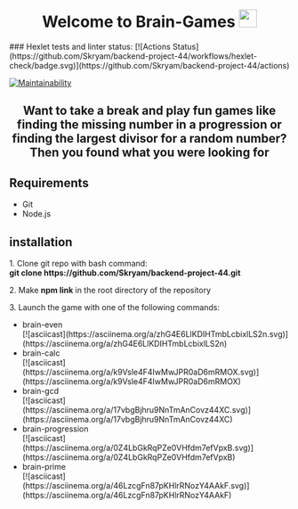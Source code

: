 <head>
<h1 align="center">Welcome to Brain-Games <img src="https://github.com/blackcater/blackcater/raw/main/images/Hi.gif" height="32"/></h1>
### Hexlet tests and linter status:
[![Actions Status](https://github.com/Skryam/backend-project-44/workflows/hexlet-check/badge.svg)](https://github.com/Skryam/backend-project-44/actions)

[![Maintainability](https://api.codeclimate.com/v1/badges/a9c5e1217c8e3509ef09/maintainability)](https://codeclimate.com/github/Skryam/backend-project-44/maintainability)

<h2 align="center">Want to take a break and play fun games like finding the missing number in a progression or finding the largest divisor for a random number?<br>Then you found what you were looking for</h2>
</head>
<body>
 <h2 aling="left">Requirements</h2>
   <ul>
     <li>Git</li>
     <li>Node.js</li>
   </ul>

<h2 aling="left">installation</h2>
<p>1. Clone git repo with bash command:<br><strong>git clone https://github.com/Skryam/backend-project-44.git</strong></p>
<p>2. Make <strong>npm link</strong> in the root directory of the repository</p>
<p>3. Launch the game with one of the following commands:</p>
   <ul>
     <li>brain-even<br>[![asciicast](https://asciinema.org/a/zhG4E6LlKDIHTmbLcbixlLS2n.svg)](https://asciinema.org/a/zhG4E6LlKDIHTmbLcbixlLS2n)</li>
     <li>brain-calc<br>[![asciicast](https://asciinema.org/a/k9Vsle4F4IwMwJPR0aD6mRMOX.svg)](https://asciinema.org/a/k9Vsle4F4IwMwJPR0aD6mRMOX)
</li>
     <li>brain-gcd<br>[![asciicast](https://asciinema.org/a/17vbgBjhru9NnTmAnCovz44XC.svg)](https://asciinema.org/a/17vbgBjhru9NnTmAnCovz44XC)
</li>
     <li>brain-progression<br>[![asciicast](https://asciinema.org/a/0Z4LbGkRqPZe0VHfdm7efVpxB.svg)](https://asciinema.org/a/0Z4LbGkRqPZe0VHfdm7efVpxB)
</li>
     <li>brain-prime<br>[![asciicast](https://asciinema.org/a/46LzcgFn87pKHlrRNozY4AAkF.svg)](https://asciinema.org/a/46LzcgFn87pKHlrRNozY4AAkF)
</li>
   </ul>
</body>
